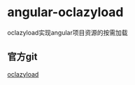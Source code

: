 # angular-oclazyload
oclazyload实现angular项目资源的按需加载

## 官方git

[oclazyload](https://github.com/ocombe/ocLazyLoad)
